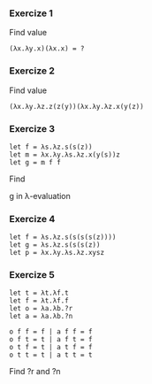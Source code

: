 ### Exercize 1
Find value 
```
(λx.λy.x)(λx.x) = ?
```

### Exercize 2
Find value
```
(λx.λy.λz.z(z(y))(λx.λy.λz.x(y(z))
```

### Exercize 3
```
let f = λs.λz.s(s(z))
let m = λx.λy.λs.λz.x(y(s))z
let g = m f f
```
Find

g in λ-evaluation

### Exercize 4
```
let f = λs.λz.s(s(s(s(z))))
let g = λs.λz.s(s(s(z))
let p = λx.λy.λs.λz.xysz
```

### Exercize 5
```
let t = λt.λf.t
let f = λt.λf.f
let o = λa.λb.?r
let a = λa.λb.?n

o f f = f | a f f = f
o f t = t | a f t = f
o t f = t | a t f = f
o t t = t | a t t = t
```
Find ?r and ?n 
